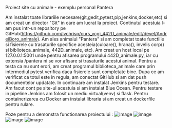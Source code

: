 Proiect site cu animale - exemplu personal Pantera

Am instalat toate librariile necesare(git,gedit,pytest,pip,jenkins,docker,etc) si am creat un director "Git" in care am lucrat la proiect. Continutul acestuia l-am pus intr-un repository pe GitHub(https://github.com/ivchrisp/curs_vcgj_442D_animale/edit/devel/AndreiBoro_animale). Am ales animalul "Pantera" si am completat toate functiile si fisierele cu trasaturile specifice acesteia(culoare(), hrana(), invelis corp() si biblioteca_animale, 442D_animale, etc). Am creat un host local pe 127.0.0.1:5001 unde pentru afisarea programului 442D_animale.py, iar cu extensia /pantera ni se vor afisare si trasaturile acestui animal. Pentru a testa ca nu sunt erori, am creat programul biblioteca_animale care prin intermediul pytest verifica daca fisierele sunt completate bine. Dupa ce am verificat ca totul este in regula, am conectat GitHub si am dat push documentelor updatate. In continuare am instalat Jenkins pentru testare. Am facut cont pe site-ul acestuia si am instalat Blue Ocean. Pentru testare in pipeline Jenkins am folosit un mediu virtual(venv) si flask. Pentru containerizarea cu Docker am instalat libraria si am creat un dockerfile pentru rulare.

Poze pentru a demonstra functionarea proiectului :
![image](https://github.com/ivchrisp/curs_vcgj_442D_animale/assets/132371318/609c813c-4996-4c80-bab5-08d787a53037)
![image](https://github.com/ivchrisp/curs_vcgj_442D_animale/assets/132371318/a810f4d6-0ecf-46e0-a116-d5493ef61b75)
![image](https://github.com/ivchrisp/curs_vcgj_442D_animale/assets/132371318/7045c98a-dace-4084-afc9-a9f52c257fb8)
![image](https://github.com/ivchrisp/curs_vcgj_442D_animale/assets/132371318/851663c7-5081-4033-94de-8c9d398d567a)
